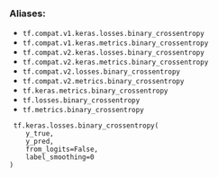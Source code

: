 ### Aliases:
- `tf.compat.v1.keras.losses.binary_crossentropy`
- `tf.compat.v1.keras.metrics.binary_crossentropy`
- `tf.compat.v2.keras.losses.binary_crossentropy`
- `tf.compat.v2.keras.metrics.binary_crossentropy`
- `tf.compat.v2.losses.binary_crossentropy`
- `tf.compat.v2.metrics.binary_crossentropy`
- `tf.keras.metrics.binary_crossentropy`
- `tf.losses.binary_crossentropy`
- `tf.metrics.binary_crossentropy`

```
 tf.keras.losses.binary_crossentropy(
    y_true,
    y_pred,
    from_logits=False,
    label_smoothing=0
)
```

